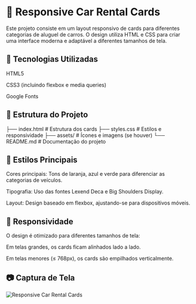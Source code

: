 # 🚗 Responsive Car Rental Cards

Este projeto consiste em um layout responsivo de cards para diferentes categorias de aluguel de carros. O design utiliza HTML e CSS para criar uma interface moderna e adaptável a diferentes tamanhos de tela.

## 📌 Tecnologias Utilizadas

HTML5

CSS3 (incluindo flexbox e media queries)

Google Fonts

## 📜 Estrutura do Projeto

├── index.html   # Estrutura dos cards
├── styles.css   # Estilos e responsividade
├── assets/      # Ícones e imagens (se houver)
└── README.md    # Documentação do projeto

## 🎨 Estilos Principais

Cores principais: Tons de laranja, azul e verde para diferenciar as categorias de veículos.

Tipografia: Uso das fontes Lexend Deca e Big Shoulders Display.

Layout: Design baseado em flexbox, ajustando-se para dispositivos móveis.

## 📱 Responsividade

O design é otimizado para diferentes tamanhos de tela:

Em telas grandes, os cards ficam alinhados lado a lado.

Em telas menores (≤ 768px), os cards são empilhados verticalmente.

## 📷 Captura de Tela
![Responsive Car Rental Cards](/images/screenshot.png)